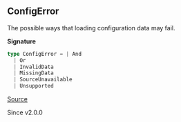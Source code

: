## ConfigError

The possible ways that loading configuration data may fail.

**Signature**

```ts
type ConfigError = | And
  | Or
  | InvalidData
  | MissingData
  | SourceUnavailable
  | Unsupported
```

[Source](https://github.com/Effect-TS/effect/tree/main/packages/effect/src/ConfigError.ts#L25)

Since v2.0.0